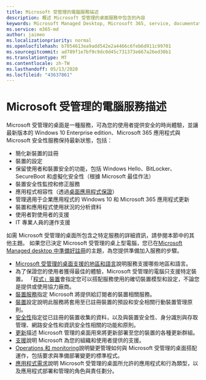 ```yaml
---
title: Microsoft 受管理的電腦服務描述
description: 概述 Microsoft 受管理的桌面服務中包含的內容
keywords: Microsoft Managed Desktop, Microsoft 365, service, documentation, Microsoft 受管理的電腦, Microsoft 365, 服務, 文件
ms.service: m365-md
author: jaimeo
ms.localizationpriority: normal
ms.openlocfilehash: b7054613ea9add542e2a4466c6feb6d911c99701
ms.sourcegitcommit: ad789f1e7bf9c9dc0d45c731373e667a26ed30b1
ms.translationtype: MT
ms.contentlocale: zh-TW
ms.lasthandoff: 05/13/2020
ms.locfileid: "43637861"
---
```

# <a name="microsoft-managed-desktop-service-description"></a>Microsoft 受管理的電腦服務描述

Microsoft 受管理的桌面是一種服務，可為您的使用者提供安全的時尚體驗，並讓最新版本的 Windows 10 Enterprise edition、Microsoft 365 應用程式與 Microsoft 安全性服務保持最新狀態，包括：

- 簡化新裝置的註冊
- 裝置的設定
- 保留使用者和裝置安全的功能，包括 Windows Hello、BitLocker、SecureBoot 和虛擬化安全性（根據 Microsoft 最佳作法）
- 裝置安全性監控和修正服務
- 應用程式相容性（透過[桌面應用程式保證](https://docs.microsoft.com/fasttrack/win-10-desktop-app-assure)）
- 管理適用于企業應用程式的 Windows 10 和 Microsoft 365 應用程式更新
- 裝置和應用程式使用狀況的分析資料
- 使用者對使用者的支援
- IT 專業人員的運作支援

如需 Microsoft 受管理的桌面所包含之特定服務的詳細資訊，請參閱本節中的其他主題。 如果您已決定 Microsoft 受管理的桌上型電腦，您已在[Microsoft Managed desktop 中準備好註冊](https://docs.microsoft.com/microsoft-365/managed-desktop/get-ready/)的主題，為您提供準備加入服務的步驟。

- [Microsoft 受管理的桌面支援的地區和語言](regions-languages.md)說明服務支援哪些地區和語言。
- 為了保證您的使用者獲得最佳的體驗，Microsoft 受管理的電腦只支援特定裝置。 「[程式」裝置](device-list.md)會指定您可以搭配服務使用的確切裝置模型和設定，不論您是提供或使用協力廠商。
- [裝置服務](device-services.md)指定 Microsoft 將提供給訂閱者的裝置相關服務。
- [裝置](device-policies.md)設定說明此服務將套用至已註冊裝置的預設和安全相關行動裝置管理原則。
- [安全性](security.md)指定從已註冊的裝置收集的資料，以及與裝置安全性、身分識別與存取管理、網路安全性和資訊安全性相關的功能和原則。
- [更新](updates.md)描述 Microsoft 管理的桌面用來將更新部署至您的裝置的各種更新群組。
- [支援](support.md)說明 Microsoft 為您的組織和使用者提供的支援。
- [Operations 和 monitoring](operations-and-monitoring.md)說明變更管理如何與 Microsoft 受管理的桌面搭配運作，包括要求與準備部署變更的標準程式。
- [應用程式需求](mmd-app-requirements.md)說明 Microsoft 受管理的桌面所允許的應用程式和行為類型，以及應用程式部署和管理的角色與責任劃分。
